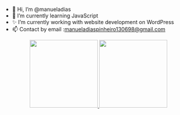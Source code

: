 - 👋 Hi, I’m @manueladias
- 🌱 I’m currently learning JavaScript
- ✨ I’m currently working with website development on WordPress
- 📫 Contact by email :manueladiaspinheiro130698@gmail.com

<div align="center">
  <a href="https://github.com/manueladias">
  <img height="180em" src="https://github-readme-stats.vercel.app/api?username=manueladias&show_icons=true&theme=dracula&include_all_commits=true&count_private=true"/>
  <img height="180em" src="https://github-readme-stats.vercel.app/api/top-langs/?username=manueladias&layout=compact&langs_count=7&theme=dracula"/>
</div>

<!---
manueladias/manueladias is a ✨ special ✨ repository because its `README.md` (this file) appears on your GitHub profile.
You can click the Preview link to take a look at your changes.
--->
